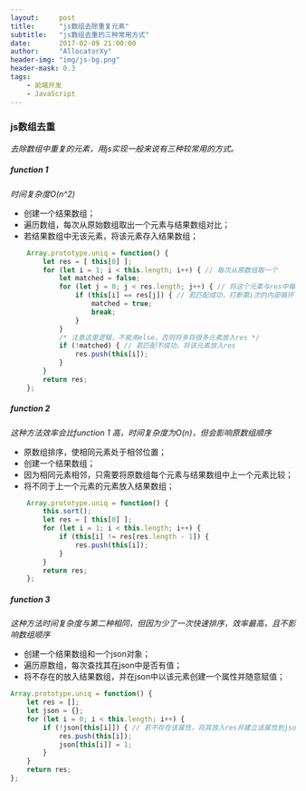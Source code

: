 ```yaml
---
layout:     post
title:      "js数组去除重复元素"
subtitle:   "js数组去重的三种常用方式"
date:       2017-02-09 21:00:00
author:     "AllocatorXy"
header-img: "img/js-bg.png"
header-mask: 0.3
tags:
    - 前端开发
    - JavaScript
---
```


### js数组去重
*去除数组中重复的元素，用js实现一般来说有三种较常用的方式。*

##### function 1
*时间复杂度O(n^2)*
- 创建一个结果数组；
- 遍历数组，每次从原始数组取出一个元素与结果数组对比；
- 若结果数组中无该元素，将该元素存入结果数组；

```javascript
    Array.prototype.uniq = function() {
        let res = [ this[0] ];
        for (let i = 1; i < this.length; i++) { // 每次从原数组取一个
            let matched = false;
            for (let j = 0; j < res.length; j++) { // 将这个元素与res中每个元素对比
                if (this[i] == res[j]) { // 若匹配成功，打断第i次的内部循环
                    matched = true;
                    break;
                }
            }
            /* 注意这里逻辑，不能用else，否则将多将很多元素放入res */
            if (!matched) { // 若匹配不成功，将该元素放入res
                res.push(this[i]);
            }
        }
        return res;
    };
```

##### function 2
*这种方法效率会比function 1 高，时间复杂度为O(n)，但会影响原数组顺序*
- 原数组排序，使相同元素处于相邻位置；
- 创建一个结果数组；
- 因为相同元素相邻，只需要将原数组每个元素与结果数组中上一个元素比较；
- 将不同于上一个元素的元素放入结果数组；

```javascript
    Array.prototype.uniq = function() {
        this.sort();
        let res = [ this[0] ];
        for (let i = 1; i < this.length; i++) {
            if (this[i] != res[res.length - 1]) {
                res.push(this[i]);
            }
        }
        return res;
    };
```

##### function 3
*这种方法时间复杂度与第二种相同，但因为少了一次快速排序，效率最高，且不影响数组顺序*
- 创建一个结果数组和一个json对象；
- 遍历原数组，每次查找其在json中是否有值；
- 将不存在的放入结果数组，并在json中以该元素创建一个属性并随意赋值；

```javascript
Array.prototype.uniq = function() {
    let res = [];
    let json = {};
    for (let i = 0; i < this.length; i++) {
        if (!json[this[i]]) { // 若不存在该属性，将其放入res并建立该属性到json
            res.push(this[i]);
            json[this[i]] = 1;
        }
    }
    return res;
};
```
